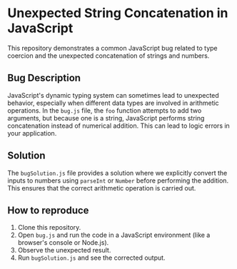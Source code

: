 # Unexpected String Concatenation in JavaScript

This repository demonstrates a common JavaScript bug related to type coercion and the unexpected concatenation of strings and numbers.

## Bug Description
JavaScript's dynamic typing system can sometimes lead to unexpected behavior, especially when different data types are involved in arithmetic operations.  In the `bug.js` file, the `foo` function attempts to add two arguments, but because one is a string, JavaScript performs string concatenation instead of numerical addition. This can lead to logic errors in your application.

## Solution
The `bugSolution.js` file provides a solution where we explicitly convert the inputs to numbers using `parseInt` or `Number` before performing the addition. This ensures that the correct arithmetic operation is carried out.

## How to reproduce
1. Clone this repository.
2. Open `bug.js` and run the code in a JavaScript environment (like a browser's console or Node.js).
3. Observe the unexpected result.
4. Run `bugSolution.js` and see the corrected output.